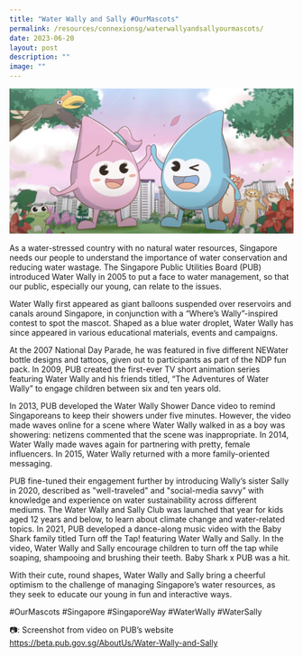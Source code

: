 ```yaml
---
title: "Water Wally and Sally #OurMascots"
permalink: /resources/connexionsg/waterwallyandsallyourmascots/
date: 2023-06-20
layout: post
description: ""
image: ""
---
```

![](/images/connexionsg/2023/water%20wally.jpg)

As a water-stressed country with no natural water resources, Singapore needs our people to understand the importance of water conservation and reducing water wastage. The Singapore Public Utilities Board (PUB) introduced Water Wally in 2005 to put a face to water management, so that our public, especially our young, can relate to the issues.

Water Wally first appeared as giant balloons suspended over reservoirs and canals around Singapore, in conjunction with a “Where’s Wally”-inspired contest to spot the mascot. Shaped as a blue water droplet, Water Wally has since appeared in various educational materials, events and campaigns.

At the 2007 National Day Parade, he was featured in five different NEWater bottle designs and tattoos, given out to participants as part of the NDP fun pack. In 2009, PUB created the first-ever TV short animation series featuring Water Wally and his friends titled, “The Adventures of Water Wally” to engage children between six and ten years old.

In 2013, PUB developed the Water Wally Shower Dance video to remind Singaporeans to keep their showers under five minutes. However, the video made waves online for a scene where Water Wally walked in as a boy was showering: netizens commented that the scene was inappropriate. In 2014, Water Wally made waves again for partnering with pretty, female influencers. In 2015, Water Wally returned with a more family-oriented messaging.

PUB fine-tuned their engagement further by introducing Wally’s sister Sally in 2020, described as "well-traveled" and "social-media savvy” with knowledge and experience on water sustainability across different mediums. The Water Wally and Sally Club was launched that year for kids aged 12 years and below, to learn about climate change and water-related topics. In 2021, PUB developed a dance-along music video with the Baby Shark family titled Turn off the Tap! featuring Water Wally and Sally. In the video, Water Wally and Sally encourage children to turn off the tap while soaping, shampooing and brushing their teeth. Baby Shark x PUB was a hit.

With their cute, round shapes, Water Wally and Sally bring a cheerful optimism to the challenge of managing Singapore’s water resources, as they seek to educate our young in fun and interactive ways.

#OurMascots #Singapore #SingaporeWay #WaterWally #WaterSally

📷: Screenshot from video on PUB’s website 
https://beta.pub.gov.sg/AboutUs/Water-Wally-and-Sally